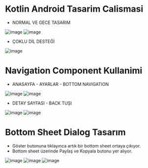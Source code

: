# Kotlin Android Tasarim Calismasi
* NORMAL VE GECE TASARIM

![image](https://github.com/Gorur56/Android-Bootcamp-Program-Kotlin/assets/54911292/dbd8c331-80eb-434e-b0e7-c87bb98f560b) ![image](https://github.com/Gorur56/Android-Bootcamp-Program-Kotlin/assets/54911292/3b7793be-2914-427f-90f1-f96b84008da2)

* ÇOKLU DİL DESTEĞİ

![image](https://github.com/Gorur56/Android-Bootcamp-Program-Kotlin/assets/54911292/10bed999-9387-48ea-9990-5435dd9ff508)

# Navigation Component Kullanimi

* ANASAYFA - AYARLAR - BOTTOM NAVIGATION

![image](https://github.com/Gorur56/Android-Bootcamp-Program-Kotlin/assets/54911292/9a63f4bb-961b-4155-a294-6ee2c73751fa) ![image](https://github.com/Gorur56/Android-Bootcamp-Program-Kotlin/assets/54911292/6cb08daf-7f82-4be9-b54f-2e69a21398fb) 

* DETAY SAYFASI - BACK TUŞI
  
![image](https://github.com/Gorur56/Android-Bootcamp-Program-Kotlin/assets/54911292/25abfe7f-9ea6-4b3c-9f8c-6ff5526efb67) ![image](https://github.com/Gorur56/Android-Bootcamp-Program-Kotlin/assets/54911292/11d2c6de-cd1a-480a-b45c-097435f3e91d)

# Bottom Sheet Dialog Tasarım

* Göster butonuna tıklayınca artık bir bottom sheet ortaya çıkıyor.
* Bottom sheet üzerinde Paylaş ve Kopyala butonu yer alıyor. 

![image](https://github.com/Gorur56/Android-Bootcamp-Program-Kotlin/assets/54911292/d0979427-0123-4bc3-b862-a6896bcad796) ![image](https://github.com/Gorur56/Android-Bootcamp-Program-Kotlin/assets/54911292/0a59d231-cad4-456a-9d31-2b0e17a41d6c) ![image](https://github.com/Gorur56/Android-Bootcamp-Program-Kotlin/assets/54911292/e162d836-a6b9-4471-99a6-c12957e43007)












